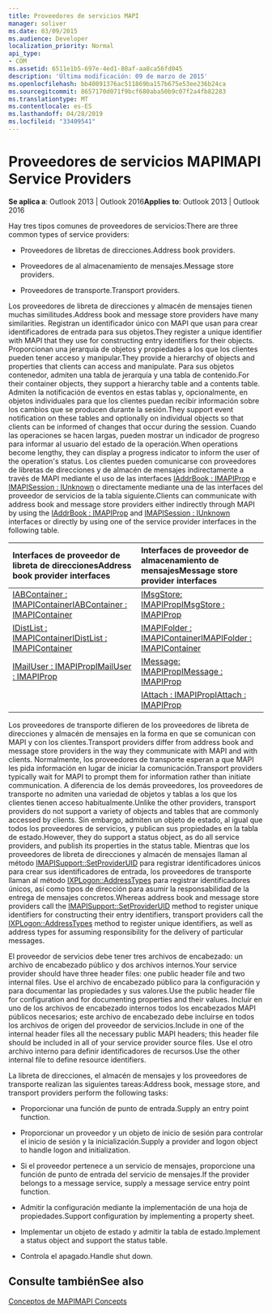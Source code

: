 ```yaml
---
title: Proveedores de servicios MAPI
manager: soliver
ms.date: 03/09/2015
ms.audience: Developer
localization_priority: Normal
api_type:
- COM
ms.assetid: 6511e1b5-697e-4ed1-80af-aa8ca56fd045
description: 'Última modificación: 09 de marzo de 2015'
ms.openlocfilehash: bb40891376ac511869ba157b675e53ee236b24ca
ms.sourcegitcommit: 8657170d071f9bcf680aba50b9c07f2a4fb82283
ms.translationtype: MT
ms.contentlocale: es-ES
ms.lasthandoff: 04/28/2019
ms.locfileid: "33409541"
---
```

# <a name="mapi-service-providers"></a><span data-ttu-id="37d6c-103">Proveedores de servicios MAPI</span><span class="sxs-lookup"><span data-stu-id="37d6c-103">MAPI Service Providers</span></span>

  
  
<span data-ttu-id="37d6c-104">**Se aplica a**: Outlook 2013 | Outlook 2016</span><span class="sxs-lookup"><span data-stu-id="37d6c-104">**Applies to**: Outlook 2013 | Outlook 2016</span></span> 
  
<span data-ttu-id="37d6c-105">Hay tres tipos comunes de proveedores de servicios:</span><span class="sxs-lookup"><span data-stu-id="37d6c-105">There are three common types of service providers:</span></span>
  
- <span data-ttu-id="37d6c-106">Proveedores de libretas de direcciones.</span><span class="sxs-lookup"><span data-stu-id="37d6c-106">Address book providers.</span></span>
    
- <span data-ttu-id="37d6c-107">Proveedores de al almacenamiento de mensajes.</span><span class="sxs-lookup"><span data-stu-id="37d6c-107">Message store providers.</span></span>
    
- <span data-ttu-id="37d6c-108">Proveedores de transporte.</span><span class="sxs-lookup"><span data-stu-id="37d6c-108">Transport providers.</span></span>
    
<span data-ttu-id="37d6c-109">Los proveedores de libreta de direcciones y almacén de mensajes tienen muchas similitudes.</span><span class="sxs-lookup"><span data-stu-id="37d6c-109">Address book and message store providers have many similarities.</span></span> <span data-ttu-id="37d6c-110">Registran un identificador único con MAPI que usan para crear identificadores de entrada para sus objetos.</span><span class="sxs-lookup"><span data-stu-id="37d6c-110">They register a unique identifier with MAPI that they use for constructing entry identifiers for their objects.</span></span> <span data-ttu-id="37d6c-111">Proporcionan una jerarquía de objetos y propiedades a los que los clientes pueden tener acceso y manipular.</span><span class="sxs-lookup"><span data-stu-id="37d6c-111">They provide a hierarchy of objects and properties that clients can access and manipulate.</span></span> <span data-ttu-id="37d6c-112">Para sus objetos contenedor, admiten una tabla de jerarquía y una tabla de contenido.</span><span class="sxs-lookup"><span data-stu-id="37d6c-112">For their container objects, they support a hierarchy table and a contents table.</span></span> <span data-ttu-id="37d6c-113">Admiten la notificación de eventos en estas tablas y, opcionalmente, en objetos individuales para que los clientes puedan recibir información sobre los cambios que se producen durante la sesión.</span><span class="sxs-lookup"><span data-stu-id="37d6c-113">They support event notification on these tables and optionally on individual objects so that clients can be informed of changes that occur during the session.</span></span> <span data-ttu-id="37d6c-114">Cuando las operaciones se hacen largas, pueden mostrar un indicador de progreso para informar al usuario del estado de la operación.</span><span class="sxs-lookup"><span data-stu-id="37d6c-114">When operations become lengthy, they can display a progress indicator to inform the user of the operation's status.</span></span> <span data-ttu-id="37d6c-115">Los clientes pueden comunicarse con proveedores de libretas de direcciones y de almacén de mensajes indirectamente a través de MAPI mediante el uso de las interfaces [IAddrBook : IMAPIProp](iaddrbookimapiprop.md) e [IMAPISession : IUnknown](imapisessioniunknown.md) o directamente mediante una de las interfaces del proveedor de servicios de la tabla siguiente.</span><span class="sxs-lookup"><span data-stu-id="37d6c-115">Clients can communicate with address book and message store providers either indirectly through MAPI by using the [IAddrBook : IMAPIProp](iaddrbookimapiprop.md) and [IMAPISession : IUnknown](imapisessioniunknown.md) interfaces or directly by using one of the service provider interfaces in the following table.</span></span> 
  
|<span data-ttu-id="37d6c-116">**Interfaces de proveedor de libreta de direcciones**</span><span class="sxs-lookup"><span data-stu-id="37d6c-116">**Address book provider interfaces**</span></span>|<span data-ttu-id="37d6c-117">**Interfaces de proveedor de almacenamiento de mensajes**</span><span class="sxs-lookup"><span data-stu-id="37d6c-117">**Message store provider interfaces**</span></span>|
|:-----|:-----|
|[<span data-ttu-id="37d6c-118">IABContainer : IMAPIContainer</span><span class="sxs-lookup"><span data-stu-id="37d6c-118">IABContainer : IMAPIContainer</span></span>](iabcontainerimapicontainer.md) <br/> |[<span data-ttu-id="37d6c-119">IMsgStore: IMAPIProp</span><span class="sxs-lookup"><span data-stu-id="37d6c-119">IMsgStore : IMAPIProp</span></span>](imsgstoreimapiprop.md) <br/> |
|[<span data-ttu-id="37d6c-120">IDistList : IMAPIContainer</span><span class="sxs-lookup"><span data-stu-id="37d6c-120">IDistList : IMAPIContainer</span></span>](idistlistimapicontainer.md) <br/> |[<span data-ttu-id="37d6c-121">IMAPIFolder : IMAPIContainer</span><span class="sxs-lookup"><span data-stu-id="37d6c-121">IMAPIFolder : IMAPIContainer</span></span>](imapifolderimapicontainer.md) <br/> |
|[<span data-ttu-id="37d6c-122">IMailUser : IMAPIProp</span><span class="sxs-lookup"><span data-stu-id="37d6c-122">IMailUser : IMAPIProp</span></span>](imailuserimapiprop.md) <br/> |[<span data-ttu-id="37d6c-123">IMessage: IMAPIProp</span><span class="sxs-lookup"><span data-stu-id="37d6c-123">IMessage : IMAPIProp</span></span>](imessageimapiprop.md) <br/> |
| <br/> |[<span data-ttu-id="37d6c-124">IAttach : IMAPIProp</span><span class="sxs-lookup"><span data-stu-id="37d6c-124">IAttach : IMAPIProp</span></span>](iattachimapiprop.md) <br/> |
   
<span data-ttu-id="37d6c-125">Los proveedores de transporte difieren de los proveedores de libreta de direcciones y almacén de mensajes en la forma en que se comunican con MAPI y con los clientes.</span><span class="sxs-lookup"><span data-stu-id="37d6c-125">Transport providers differ from address book and message store providers in the way they communicate with MAPI and with clients.</span></span> <span data-ttu-id="37d6c-126">Normalmente, los proveedores de transporte esperan a que MAPI les pida información en lugar de iniciar la comunicación.</span><span class="sxs-lookup"><span data-stu-id="37d6c-126">Transport providers typically wait for MAPI to prompt them for information rather than initiate communication.</span></span> <span data-ttu-id="37d6c-127">A diferencia de los demás proveedores, los proveedores de transporte no admiten una variedad de objetos y tablas a los que los clientes tienen acceso habitualmente.</span><span class="sxs-lookup"><span data-stu-id="37d6c-127">Unlike the other providers, transport providers do not support a variety of objects and tables that are commonly accessed by clients.</span></span> <span data-ttu-id="37d6c-128">Sin embargo, admiten un objeto de estado, al igual que todos los proveedores de servicios, y publican sus propiedades en la tabla de estado.</span><span class="sxs-lookup"><span data-stu-id="37d6c-128">However, they do support a status object, as do all service providers, and publish its properties in the status table.</span></span> <span data-ttu-id="37d6c-129">Mientras que los proveedores de libreta de direcciones y almacén de mensajes llaman al método [IMAPISupport::SetProviderUID](imapisupport-setprovideruid.md) para registrar identificadores únicos para crear sus identificadores de entrada, los proveedores de transporte llaman al método [IXPLogon::AddressTypes](ixplogon-addresstypes.md) para registrar identificadores únicos, así como tipos de dirección para asumir la responsabilidad de la entrega de mensajes concretos.</span><span class="sxs-lookup"><span data-stu-id="37d6c-129">Whereas address book and message store providers call the [IMAPISupport::SetProviderUID](imapisupport-setprovideruid.md) method to register unique identifiers for constructing their entry identifiers, transport providers call the [IXPLogon::AddressTypes](ixplogon-addresstypes.md) method to register unique identifiers, as well as address types for assuming responsibility for the delivery of particular messages.</span></span> 
  
<span data-ttu-id="37d6c-130">El proveedor de servicios debe tener tres archivos de encabezado: un archivo de encabezado público y dos archivos internos.</span><span class="sxs-lookup"><span data-stu-id="37d6c-130">Your service provider should have three header files: one public header file and two internal files.</span></span> <span data-ttu-id="37d6c-131">Use el archivo de encabezado público para la configuración y para documentar las propiedades y sus valores.</span><span class="sxs-lookup"><span data-stu-id="37d6c-131">Use the public header file for configuration and for documenting properties and their values.</span></span> <span data-ttu-id="37d6c-132">Incluir en uno de los archivos de encabezado internos todos los encabezados MAPI públicos necesarios; este archivo de encabezado debe incluirse en todos los archivos de origen del proveedor de servicios.</span><span class="sxs-lookup"><span data-stu-id="37d6c-132">Include in one of the internal header files all the necessary public MAPI headers; this header file should be included in all of your service provider source files.</span></span> <span data-ttu-id="37d6c-133">Use el otro archivo interno para definir identificadores de recursos.</span><span class="sxs-lookup"><span data-stu-id="37d6c-133">Use the other internal file to define resource identifiers.</span></span>
  
<span data-ttu-id="37d6c-134">La libreta de direcciones, el almacén de mensajes y los proveedores de transporte realizan las siguientes tareas:</span><span class="sxs-lookup"><span data-stu-id="37d6c-134">Address book, message store, and transport providers perform the following tasks:</span></span>
  
- <span data-ttu-id="37d6c-135">Proporcionar una función de punto de entrada.</span><span class="sxs-lookup"><span data-stu-id="37d6c-135">Supply an entry point function.</span></span> 
    
- <span data-ttu-id="37d6c-136">Proporcionar un proveedor y un objeto de inicio de sesión para controlar el inicio de sesión y la inicialización.</span><span class="sxs-lookup"><span data-stu-id="37d6c-136">Supply a provider and logon object to handle logon and initialization.</span></span> 
    
- <span data-ttu-id="37d6c-137">Si el proveedor pertenece a un servicio de mensajes, proporcione una función de punto de entrada del servicio de mensajes.</span><span class="sxs-lookup"><span data-stu-id="37d6c-137">If the provider belongs to a message service, supply a message service entry point function.</span></span> 
    
- <span data-ttu-id="37d6c-138">Admitir la configuración mediante la implementación de una hoja de propiedades.</span><span class="sxs-lookup"><span data-stu-id="37d6c-138">Support configuration by implementing a property sheet.</span></span>
    
- <span data-ttu-id="37d6c-139">Implementar un objeto de estado y admitir la tabla de estado.</span><span class="sxs-lookup"><span data-stu-id="37d6c-139">Implement a status object and support the status table.</span></span> 
    
- <span data-ttu-id="37d6c-140">Controla el apagado.</span><span class="sxs-lookup"><span data-stu-id="37d6c-140">Handle shut down.</span></span>
    
## <a name="see-also"></a><span data-ttu-id="37d6c-141">Consulte también</span><span class="sxs-lookup"><span data-stu-id="37d6c-141">See also</span></span>



[<span data-ttu-id="37d6c-142">Conceptos de MAPI</span><span class="sxs-lookup"><span data-stu-id="37d6c-142">MAPI Concepts</span></span>](mapi-concepts.md)

